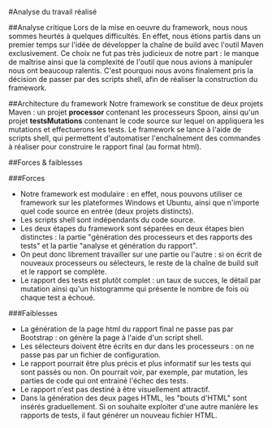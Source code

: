 #Analyse du travail réalisé

##Analyse critique
Lors de la mise en oeuvre du framework, nous nous sommes heurtés à quelques difficultés. 
En effet, nous étions partis dans un premier temps sur l'idée de développer la chaîne de build avec l'outil Maven exclusivement.
Ce choix ne fut pas très judicieux de notre part : le manque de maîtrise ainsi que la complexité de l'outil que nous avions à manipuler nous ont beaucoup ralentis. C'est pourquoi nous avons finalement pris la décision de passer par des scripts shell, afin de réaliser la construction du framework.


##Architecture du framework
Notre framework se constitue de deux projets Maven : un projet <b>processor</b> contenant les processeurs Spoon, ainsi qu'un projet <b>testsMutations</b> contenant le code source sur lequel on appliquera les mutations et effectuerons les tests.
Le framework se lance à l'aide de scripts shell, qui permettent d'automatiser l'enchaînement des commandes à réaliser pour construire le rapport final (au format html).

##Forces & faiblesses

###Forces
<ul>
<li>Notre framework est modulaire : en effet, nous pouvons utiliser ce framework sur les plateformes Windows et Ubuntu, ainsi que n'importe quel code source en entrée (deux projets distincts).</li>
<li>Les scripts shell sont indépendants du code source.</li>
<li>Les deux étapes du framework sont séparées en deux étapes bien distinctes : la partie "génération des processeurs et des rapports des tests" et la partie "analyse et génération du rapport".</li>
<li>On peut donc librement travailler sur une partie ou l'autre : si on écrit de nouveaux processeurs ou sélecteurs, le reste de la chaîne de build suit et le rapport se complète.</li>
<li>Le rapport des tests est plutôt complet : un taux de succes, le détail par mutation ainsi qu'un histogramme qui présente le nombre de fois où chaque test a échoué.</li>
</ul>

###Faiblesses
<ul>
<li>La génération de la page html du rapport final ne passe pas par Bootstrap : on génère la page à l'aide d'un script shell.</li>
<li>Les sélecteurs doivent être écrits en dur dans les processeurs : on ne passe pas par un fichier de configuration.</li>
<li>Le rapport pourrait être plus précis et plus informatif sur les tests qui sont passés ou non. On pourrait voir, par exemple, par mutation, les parties de code qui ont entrainé l'échec des tests.</li>
<li>Le rapport n'est pas destiné à être visuellement attractif.</li>
<li>Dans la génération des deux pages HTML, les "bouts d'HTML" sont insérés graduellement. Si on souhaite exploiter d'une autre manière les rapports de tests, il faut générer un nouveau fichier HTML.
</ul>


